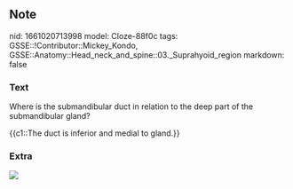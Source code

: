 ## Note
nid: 1661020713998
model: Cloze-88f0c
tags: GSSE::!Contributor::Mickey_Kondo, GSSE::Anatomy::Head_neck_and_spine::03._Suprahyoid_region
markdown: false

### Text
Where is the submandibular duct in relation to the deep part of the
submandibular gland?
<div>
  {{c1::The duct is inferior and medial to gland.}}
</div>

### Extra
<img src="Submandibular-gland.jpg">
